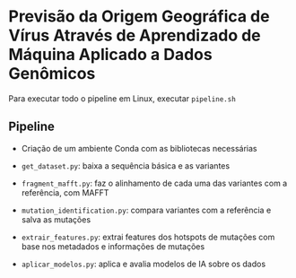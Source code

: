 # Previsão da Origem Geográfica de Vírus Através de Aprendizado de Máquina Aplicado a Dados Genômicos

Para executar todo o pipeline em Linux, executar ```pipeline.sh```

## Pipeline

* Criação de um ambiente Conda com as bibliotecas necessárias

* ```get_dataset.py```: baixa a sequência básica e as variantes

* ```fragment_mafft.py```: faz o alinhamento de cada uma das variantes com a referência, com MAFFT
 
* ```mutation_identification.py```: compara variantes com a referência e salva as mutações

* ```extrair_features.py```: extrai features dos hotspots de mutações com base nos metadados e informações de mutações

* ```aplicar_modelos.py```: aplica e avalia modelos de IA sobre os dados
